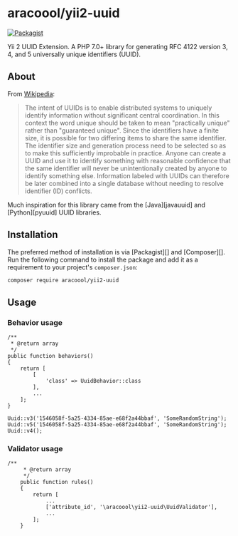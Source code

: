 # aracoool/yii2-uuid

[![Packagist](https://img.shields.io/packagist/dt/aracoool/yii2-uuid.svg?style=flat-square)]()

Yii 2 UUID Extension. A PHP 7.0+ library for generating RFC 4122 version 3, 4, and 5 universally unique identifiers (UUID).


## About

From [Wikipedia](http://en.wikipedia.org/wiki/Universally_unique_identifier):

> The intent of UUIDs is to enable distributed systems to uniquely identify information without significant central coordination. In this context the word unique should be taken to mean "practically unique" rather than "guaranteed unique". Since the identifiers have a finite size, it is possible for two differing items to share the same identifier. The identifier size and generation process need to be selected so as to make this sufficiently improbable in practice. Anyone can create a UUID and use it to identify something with reasonable confidence that the same identifier will never be unintentionally created by anyone to identify something else. Information labeled with UUIDs can therefore be later combined into a single database without needing to resolve identifier (ID) conflicts.

Much inspiration for this library came from the [Java][javauuid] and [Python][pyuuid] UUID libraries.

## Installation

The preferred method of installation is via [Packagist][] and [Composer][]. Run the following command to install the package and add it as a requirement to your project's `composer.json`:

```bash
composer require aracoool/yii2-uuid
```

## Usage

### Behavior usage

```
/**
 * @return array
 */
public function behaviors()
{
    return [
        [
            'class' => UuidBehavior::class
        ],
        ...
    ];
}
```

```
Uuid::v3('1546058f-5a25-4334-85ae-e68f2a44bbaf', 'SomeRandomString');
Uuid::v5('1546058f-5a25-4334-85ae-e68f2a44bbaf', 'SomeRandomString');
Uuid::v4();
```

### Validator usage

```
/**
     * @return array
     */
    public function rules()
    {
        return [
            ...
            ['attribute_id', '\aracoool\yii2-uuid\UuidValidator'],
            ...
        ];
    }
```
